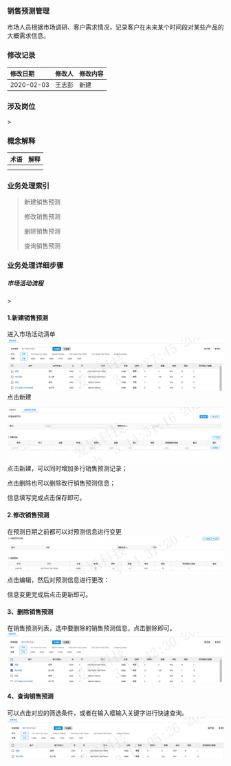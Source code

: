 ### 销售预测管理

市场人员根据市场调研、客户需求情况，记录客户在未来某个时间段对某些产品的大概需求信息。

### 修改记录

| 修改日期 | 修改人 | 修改内容 |
| :--- | :--- | :--- |
| 2020-02-03 | 王志彭 | 新建 |

### 涉及岗位

&gt;

### 概念解释

| 术语 | 解释 |
| :--- | :--- |
|  |  |
|  |  |

### 业务处理索引

> 新建销售预测
>
> 修改销售预测
>
> 删除销售预测
>
> 查询销售预测

### 业务处理详细步骤

##### 市场活动流程

&gt;

#### 1.新建销售预测

进入市场活动清单![](/assets/20200203-xiaoshouyuce-01.png)点击新建

![](/assets/20200203-xiaoshouyuce-02)点击新建，可以同时增加多行销售预测记录；

点击删除也可以删除改行销售预测信息；

信息填写完成点击保存即可。

#### 2.修改销售预测

在预测日期之前都可以对预测信息进行变更![](/assets/20200203-xiaoshouyuce-03.png)点击编辑，然后对预测信息进行更改：

信息变更完成后点击更新即可。

#### 3、删除销售预测

在销售预测列表，选中要删除的销售预测信息，点击删除即可。![](/assets/20200203-xiaoshouyuce-04.png)

#### 4、查询销售预测

可以点击对应的筛选条件，或者在输入框输入关键字进行快速查询。![](/assets/20200203-xiaoshouyuce-05.png)



